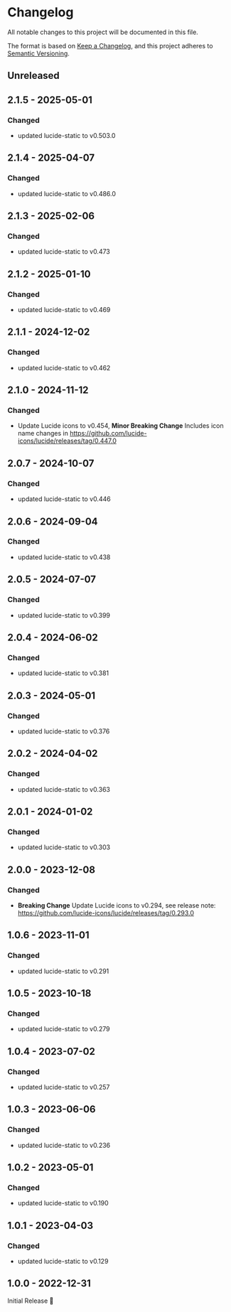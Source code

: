 # Changelog

All notable changes to this project will be documented in this file.

The format is based on [Keep a Changelog](https://keepachangelog.com/en/1.1.0/),
and this project adheres to [Semantic Versioning](https://semver.org/spec/v2.0.0.html).

## Unreleased

## 2.1.5 - 2025-05-01
### Changed
- updated lucide-static to v0.503.0

## 2.1.4 - 2025-04-07
### Changed
- updated lucide-static to v0.486.0

## 2.1.3 - 2025-02-06
### Changed
- updated lucide-static to v0.473

## 2.1.2 - 2025-01-10
### Changed
- updated lucide-static to v0.469

## 2.1.1 - 2024-12-02
### Changed
- updated lucide-static to v0.462

## 2.1.0 - 2024-11-12
### Changed
- Update Lucide icons to v0.454,
  **Minor Breaking Change** Includes icon name changes in https://github.com/lucide-icons/lucide/releases/tag/0.447.0

## 2.0.7 - 2024-10-07
### Changed
- updated lucide-static to v0.446

## 2.0.6 - 2024-09-04
### Changed
- updated lucide-static to v0.438

## 2.0.5 - 2024-07-07
### Changed
- updated lucide-static to v0.399

## 2.0.4 - 2024-06-02
### Changed
- updated lucide-static to v0.381

## 2.0.3 - 2024-05-01
### Changed
- updated lucide-static to v0.376

## 2.0.2 - 2024-04-02
### Changed
- updated lucide-static to v0.363

## 2.0.1 - 2024-01-02
### Changed
- updated lucide-static to v0.303

## 2.0.0 - 2023-12-08
### Changed
- **Breaking Change** Update Lucide icons to v0.294,
  see release note: https://github.com/lucide-icons/lucide/releases/tag/0.293.0

## 1.0.6 - 2023-11-01
### Changed
- updated lucide-static to v0.291

## 1.0.5 - 2023-10-18
### Changed
- updated lucide-static to v0.279

## 1.0.4 - 2023-07-02
### Changed
- updated lucide-static to v0.257

## 1.0.3 - 2023-06-06
### Changed
- updated lucide-static to v0.236

## 1.0.2 - 2023-05-01
### Changed
- updated lucide-static to v0.190

## 1.0.1 - 2023-04-03
### Changed
- updated lucide-static to v0.129

## 1.0.0 - 2022-12-31
Initial Release 🎉
